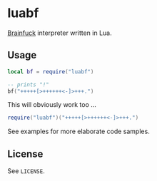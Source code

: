 # luabf

[Brainfuck](http://en.wikipedia.org/wiki/Brainfuck) interpreter written in Lua.

## Usage

```lua
local bf = require("luabf")

-- prints "!"
bf("+++++[>++++++<-]>+++.")
```

This will obviously work too ...

```lua
require("luabf")("+++++[>++++++<-]>+++.")
```

See examples for more elaborate code samples.

## License

See `LICENSE`.
